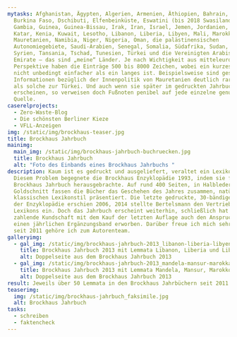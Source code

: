 ```yaml
---
mytasks: Afghanistan, Ägypten, Algerien, Armenien, Äthiopien, Bahrain, Brunei,
  Burkina Faso, Dschibuti, Elfenbeinküste, Eswatini (bis 2018 Swasiland),
  Gambia, Guinea, Guinea-Bissau, Irak, Iran, Israel, Jemen, Jordanien, Kamerun,
  Katar, Kenia, Kuwait, Lesotho, Libanon, Liberia, Libyen, Mali, Marokko,
  Mauretanien, Namibia, Niger, Nigeria, Oman, die palästinensischen
  Autonomiegebiete, Saudi-Arabien, Senegal, Somalia, Südafrika, Sudan, Südsudan,
  Syrien, Tansania, Tschad, Tunesien, Türkei und die Vereinigten Arabischen
  Emirate – das sind „meine“ Länder. Je nach Wichtigkeit aus mitteleuropäischer
  Perspektive haben die Einträge 500 bis 8000 Zeichen, wobei ein kurzes Lemma
  nicht unbedingt einfacher als ein langes ist. Beispielsweise sind gesicherte
  Informationen bezüglich der Innenpolitik von Mauretanien deutlich rarer gesät
  als solche zur Türkei. Und auch wenn sie später im gedruckten Jahrbuch nicht
  erscheinen, so verweisen doch Fußnoten penibel auf jede einzelne genutzte
  Quelle.
caserelprojects:
  - Zero-Waste-Blog
  - Die schönsten Berliner Kieze
  - VFLL-Anzeigen
img: /static/img/brockhaus-teaser.jpg
title: Brockhaus Jahrbuch
mainimg:
  main_img: /static/img/brockhaus-jahrbuch-buchruecken.jpg
  title: Brockhaus Jahrbuch
  alt: "Foto des Einbands eines Brockhaus Jahrbuchs "
description: Kaum ist es gedruckt und ausgeliefert, veraltet ein Lexikon schon.
  Diesem Problem begegnete die Brockhaus Enzyklopädie 1993, indem sie fortan ein
  Brockhaus Jahrbuch herausgebrachte. Auf rund 400 Seiten, in Halbleder und mit
  Goldschnitt fassen die Bücher das Geschehen des Jahres zusammen, natürlich im
  klassischen Lexikonstil präsentiert. Die letzte gedruckte, 30-bändige Ausgabe
  der Enzyklopädie erschien 2006, 2014 stellte Bertelsmann den Vertrieb des
  Lexikons ein. Doch das Jahrbuch erscheint weiterhin, schließlich hat die
  zahlende Kundschaft mit dem Kauf der letzten Auflage auch den Anspruch auf
  einen jährlichen Ergänzungsband erworben. Darüber freue ich mich sehr, denn
  seit 2011 gehöre ich zum Autorenteam.
galleryimg:
  - gal_img: /static/img/brockhaus-jahrbuch-2013_libanon-liberia-libyen.jpg
    title: Brockhaus Jahrbuch 2013 mit Lemmata Libanon, Liberia und Libyen
    alt: Doppelseite aus dem Brockhaus Jahrbuch 2013
  - gal_img: /static/img/brockhaus-jahrbuch-2013_mandela-mansur-marokka-mauretanien.jpg
    title: Brockhaus Jahrbuch 2013 mit Lemmata Mandela, Mansur, Marokko, Mauretanien
    alt: Doppelseite aus dem Brockhaus Jahrbuch 2013
result: Jeweils über 50 Lemmata in den Brockhaus Jahrbüchern seit 2011
teaserimg:
  img: /static/img/brockhaus-jahrbuch_faksimile.jpg
  alt: Brockhaus Jahrbuch
tasks:
  - schreiben
  - faktencheck
---
```

